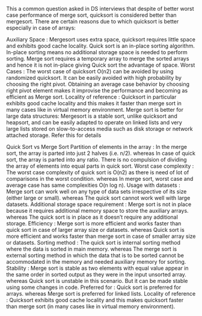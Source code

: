 This a common question asked in DS interviews that despite of better worst case performance of merge sort, quicksort is considered better than mergesort. There are certain reasons due to which quicksort is better especially in case of arrays:

Auxiliary Space : Mergesort uses extra space, quicksort requires little space and exhibits good cache locality. Quick sort is an in-place sorting algorithm. In-place sorting means no additional storage space is needed to perform sorting. Merge sort requires a temporary array to merge the sorted arrays and hence it is not in-place giving Quick sort the advantage of space.
Worst Cases : The worst case of quicksort O(n2) can be avoided by using randomized quicksort. It can be easily avoided with high probability by choosing the right pivot. Obtaining an average case behavior by choosing right pivot element makes it improvise the performance and becoming as efficient as Merge sort.
Locality of reference : Quicksort in particular exhibits good cache locality and this makes it faster than merge sort in many cases like in virtual memory environment.
Merge sort is better for large data structures: Mergesort is a stable sort, unlike quicksort and heapsort, and can be easily adapted to operate on linked lists and very large lists stored on slow-to-access media such as disk storage or network attached storage. Refer this for details



Quick Sort vs Merge Sort
Partition of elements in the array :
In the merge sort, the array is parted into just 2 halves (i.e. n/2).
whereas
In case of quick sort, the array is parted into any ratio. There is no compulsion of dividing the array of elements into equal parts in quick sort.
Worst case complexity :
The worst case complexity of quick sort is O(n2) as there is need of lot of comparisons in the worst condition.
whereas
In merge sort, worst case and average case has same complexities O(n log n).
Usage with datasets :
Merge sort can work well on any type of data sets irrespective of its size (either large or small).
whereas
The quick sort cannot work well with large datasets.
Additional storage space requirement :
Merge sort is not in place because it requires additional memory space to store the auxiliary arrays.
whereas
The quick sort is in place as it doesn’t require any additional storage.
Efficiency :
Merge sort is more efficient and works faster than quick sort in case of larger array size or datasets.
whereas
Quick sort is more efficient and works faster than merge sort in case of smaller array size or datasets.
Sorting method :
The quick sort is internal sorting method where the data is sorted in main memory.
whereas
The merge sort is external sorting method in which the data that is to be sorted cannot be accommodated in the memory and needed auxiliary memory for sorting.
Stability :
Merge sort is stable as two elements with equal value appear in the same order in sorted output as they were in the input unsorted array.
whereas
Quick sort is unstable in this scenario. But it can be made stable using some changes in code.
Preferred for :
Quick sort is preferred for arrays.
whereas
Merge sort is preferred for linked lists.
Locality of reference :
Quicksort exhibits good cache locality and this makes quicksort faster than merge sort (in many cases like in virtual memory environment).